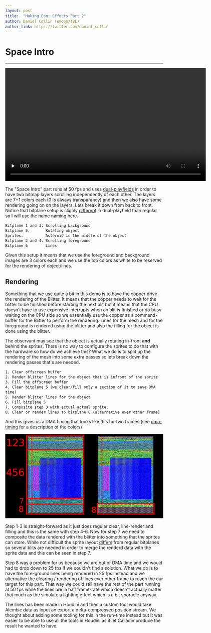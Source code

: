 ```yaml
---
layout: post
title:  "Making Eon: Effects Part 2"
author: Daniel Collin (emoon/TBL)
author_link: https://twitter.com/daniel_collin
---
```


# Space Intro
---

<video width="640" height="360" controls preload="none">
   <source src="/assets/space_intro.mp4" type="video/mp4">
   Your browser does not support the video tag.
</video>

The "Space Intro" part runs at 50 fps and uses [dual-playfields](http://amigadev.elowar.com/read/ADCD_2.1/Hardware_Manual_guide/node0078.html) in order to have two bitmap layers scrolling independently of each other. The layers are 7+1 colors each (0 is always transparancy) and then we also have some rendering going on on the layers. Lets break it down from back to front. Notice that bitplane setup is slighly [different](http://amigadev.elowar.com/read/ADCD_2.1/Hardware_Manual_guide/node0079.html) in dual-playfield than regular so I will use the name naming here.

```
Bitplane 1 and 3: Scrolling background
Bitplane 5:       Rotating object
Sprites:          Asteroid in the middle of the object
Bitplane 2 and 4: Scrolling foreground
Bitplane 6        Lines
```

Given this setup it means that we use the foreground and background images are 3 colors each and we use the top colors as white to be reserved for the rendering of object/lines.

## Rendering

Something that we use quite a bit in this demo is to have the copper drive the rendering of the Blitter. It means that the copper needs to wait for the blitter to be finished before starting the next blit but it means that the CPU doesn't have to use expensive interrupts when an blit is finished or do busy waiting on the CPU side so we essentially use the copper as a command-buffer for the Blitter to perform the rendering. Lines for the mesh and for the foreground is rendered using the blitter and also the filling for the object is done using the blitter.

The observant may see that the object is actually rotating in-front **and** behind the sprites. There is no way to configure the sprites to do that with the hardware so how do we achieve this? What we do is to split up the rendering of the mesh into some extra passes so lets break down the rendering passes that's are needed.

```
1. Clear offscreen buffer
2. Render blitter lines for the object that is infront of the sprite
3. Fill the offscreen buffer
4. Clear bitplane 5 (we clear/fill only a section of it to save DMA time)
5. Render blitter lines for the object
6. Fill bitplane 5
7. Composite step 3 with actual actual sprite.
8. Clear or render lines to bitplane 6 (alternative ever other frame)
```

And this gives us a DMA timing that looks like this for two frames (see [dma-timing](http://tbl.nu/assets/dma_view_2.jpg) for a description of the colors)

![space-intro-dma](/assets/space_intro_dma.png)

Step 1-3 is straight-forward as it just does regular clear, line-render and filling and this is the same with step 4-6. Now for step 7 we need to composite the data rendered with the blitter into something that the sprites can store. While not difficult the sprite layout [differs]( http://amigadev.elowar.com/read/ADCD_2.1/Hardware_Manual_guide/node00B9.html) from regular bitplanes so several blits are needed in order to merge the renderd data with the sprite data and this can be seen in step 7.

Step 8 was a problem for us because we are out of DMA time and we would had to drop down to 25 fps if we couldn't find a solution. What we do is to have the fore-ground lines being rendered in 25 fps instead and we alternative the clearing / rendering of lines ever other frame to reach the our target for this part. That way we could still have the rest of the part running at 50 fps while the lines are in half frame-rate which doesn't actually matter that much as the simulate a lighting effect which is a bit sporadic anyway.

The lines has been made in Houdini and then a custom tool would take Alembic data as input an export a delta-compressed position stream. We thought about adding some tooling for this in the run-time instead but it was easier to be able to use all the tools in Houdini as it let Calladin produce the result he wanted to have.


